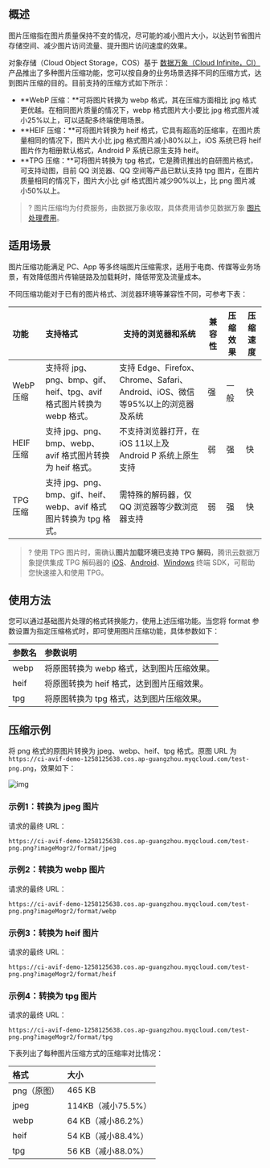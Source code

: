 ## 概述

图片压缩指在图片质量保持不变的情况，尽可能的减小图片大小，以达到节省图片存储空间、减少图片访问流量、提升图片访问速度的效果。

对象存储（Cloud Object Storage，COS）基于 [数据万象（Cloud Infinite，CI）](https://cloud.tencent.com/document/product/460/6962) 产品推出了多种图片压缩功能，您可以按自身的业务场景选择不同的压缩方式，达到图片压缩的目的。目前支持的压缩方式如下所示：

- **WebP 压缩：**可将图片转换为 webp 格式，其在压缩方面相比 jpg 格式更优越。在相同图片质量的情况下，webp 格式图片大小要比 jpg 格式图片减小25%以上，可以适配多终端使用场景。
- **HEIF 压缩：**可将图片转换为 heif 格式，它具有超高的压缩率，在图片质量相同的情况下，图片大小比 jpg 格式图片减小80%以上，iOS 系统已将 heif 图片作为相册默认格式，Android P 系统已原生支持 heif。
- **TPG 压缩：**可将图片转换为 tpg 格式，它是腾讯推出的自研图片格式，可支持动图，目前 QQ 浏览器、QQ 空间等产品已默认支持 tpg 图片，在图片质量相同的情况下，图片大小比 gif 格式图片减少90%以上，比 png 图片减小50%以上。


>? 图片压缩均为付费服务，由数据万象收取，具体费用请参见数据万象 [图片处理费用](https://cloud.tencent.com/document/product/460/58117)。
>

## 适用场景

图片压缩功能满足 PC、App 等多终端图片压缩需求，适用于电商、传媒等业务场景，有效降低图片传输链路及加载耗时，降低带宽及流量成本。

不同压缩功能对于已有的图片格式、浏览器环境等兼容性不同，可参考下表：

| 功能      | 支持格式                                                     | 支持的浏览器和系统                                            | 兼容性 | 压缩效果 | 压缩速度 |
| :-------- | :----------------------------------------------------------- | ------------------------------------------------------------ | ------ | -------- | -------- |
| WebP 压缩 | 支持将 jpg、png、bmp、gif、heif、tpg、avif 格式图片转换为 webp 格式。 | 支持 Edge、Firefox、Chrome、Safari、Android、iOS、微信等95%以上的浏览器及系统 | 强     | 一般     | 快       |
| HEIF 压缩 | 支持 jpg、png、bmp、webp、avif 格式图片转换为 heif 格式。      | 不支持浏览器打开，在 iOS 11以上及 Android P 系统上原生支持      | 弱     | 强       | 快       |
| TPG 压缩  | 支持 jpg、png、bmp、gif、heif、webp、avif 格式图片转换为 tpg 格式。 | 需特殊的解码器，仅 QQ 浏览器等少数浏览器支持                   | 弱     | 强       | 快       |



>? 使用 TPG 图片时，需确认**图片加载环境已支持 TPG 解码**，腾讯云数据万象提供集成 TPG 解码器的 [iOS](https://cloud.tencent.com/document/product/460/47732)、[Android](https://cloud.tencent.com/document/product/460/47737)、[Windows](https://main.qcloudimg.com/raw/851dd252378813d250eeca5ed55ffd36/TPG_win_SDK.zip) 终端 SDK，可帮助您快速接入和使用 TPG。
>

## 使用方法

您可以通过基础图片处理的格式转换能力，使用上述压缩功能。当您将 format 参数设置为指定压缩格式时，即可使用图片压缩功能，具体参数如下：

| 参数名 | 参数说明                                   |
| :----- | :----------------------------------------- |
| webp   | 将原图转换为 webp 格式，达到图片压缩效果。 |
| heif   | 将原图转换为 heif 格式，达到图片压缩效果。 |
| tpg    | 将原图转换为 tpg 格式，达到图片压缩效果。  |

## 压缩示例

将 png 格式的原图片转换为 jpeg、webp、heif、tpg 格式。原图 URL 为`https://ci-avif-demo-1258125638.cos.ap-guangzhou.myqcloud.com/test-png.png`，效果如下：

![img](https://ci-avif-demo-1258125638.cos.ap-guangzhou.myqcloud.com/test-png.png)

### 示例1：转换为 jpeg 图片

请求的最终 URL：
```
https://ci-avif-demo-1258125638.cos.ap-guangzhou.myqcloud.com/test-png.png?imageMogr2/format/jpeg
```

### 示例2：转换为 webp 图片
请求的最终 URL：

```
https://ci-avif-demo-1258125638.cos.ap-guangzhou.myqcloud.com/test-png.png?imageMogr2/format/webp
```

### 示例3：转换为 heif 图片

请求的最终 URL：

```
https://ci-avif-demo-1258125638.cos.ap-guangzhou.myqcloud.com/test-png.png?imageMogr2/format/heif
```

### 示例4：转换为 tpg 图片

请求的最终 URL：

```
https://ci-avif-demo-1258125638.cos.ap-guangzhou.myqcloud.com/test-png.png?imageMogr2/format/tpg
```



下表列出了每种图片压缩方式的压缩率对比情况：

| 格式        | 大小               |
| :---------- | :----------------- |
| png（原图） | 465 KB             |
| jpeg        | 114KB（减小75.5%） |
| webp        | 64 KB（减小86.2%） |
| heif        | 54 KB（减小88.4%） |
| tpg         | 56 KB（减小88.0%） |

